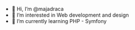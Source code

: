 - 👋 Hi, I’m @majadraca
- 👀 I’m interested in Web development and design
- 🌱 I’m currently learning PHP - Symfony

<!---
majadraca/majadraca is a ✨ special ✨ repository because its `README.md` (this file) appears on your GitHub profile.
You can click the Preview link to take a look at your changes.
--->
